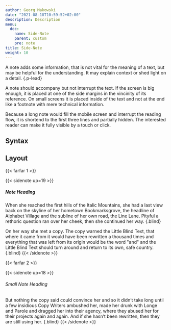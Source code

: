 ```yaml
---
author: Georg Makowski
date: "2021-08-18T10:59:52+02:00"
description: Description
menu:
  doc:
    name: Side-Note
    parent: custom
    pre: note    
title: Side-Note
weight: 10
---
```


A note adds some information, that is not vital for the meaning of a text, but may be helpful for the understanding. It may explain context or shed light on a detail.
{.p-lead}

A note should accompany but not interrupt the text. If the screen is big enough, it is placed at one of the side margins in the vincinity of its reference. On small screens it is placed inside of the text and not at the end like a footnote with mere technical information.

Because a long note would fill the mobile screen and interrupt the reading flow, it is shortend to the first three lines and partially hidden. The interested reader can make it fully visible by a touch or click.

## Syntax

## Layout

{{< farfar 1 >}}

{{< sidenote up=19 >}}

##### Note Heading
When she reached the first hills of the Italic Mountains, she had a last view back on the skyline of her hometown Bookmarksgrove, the headline of Alphabet Village and the subline of her own road, the Line Lane. Pityful a rethoric question ran over her cheek, then she continued her way.
{.blind}

On her way she met a copy. The copy warned the Little Blind Text, that where it came from it would have been rewritten a thousand times and everything that was left from its origin would be the word "and" and the Little Blind Text should turn around and return to its own, safe country.
{.blind}
{{< /sidenote >}}

{{< farfar 2 >}}

{{< sidenote up=18 >}}
###### Small Note Heading
But nothing the copy said could convince her and so it didn’t take long until a few insidious Copy Writers ambushed her, made her drunk with Longe and Parole and dragged her into their agency, where they abused her for their projects again and again. And if she hasn’t been rewritten, then they are still using her.
{.blind}
{{< /sidenote >}}
